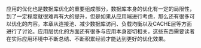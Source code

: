 

应用的优化也是数据库优化的重要组成部分，数据库本身的优化有一定的局限性，到了一定程度就很难再有大的提升，但是如果从应用端进行考虑，那么还有很多可以优化的内容。本章从连接池、减少数据库访问、负载均衡以及CACHE层等方面进行了讨论。应用层优化的方面还有很多与应用本身密切相关，这些东西需要读者在实际应用环境中不断总结、不断积累经验才能达到更好的优化效果。

